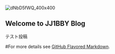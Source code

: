 ![dNbD5fWQ_400x400](https://user-images.githubusercontent.com/79028771/107865569-1c686a00-6eab-11eb-99dd-20d138c7b092.jpg)
## Welcome to JJ1BBY Blog
テスト投稿

#For more details see [GitHub Flavored Markdown](https://guides.github.com/features/mastering-markdown/).
